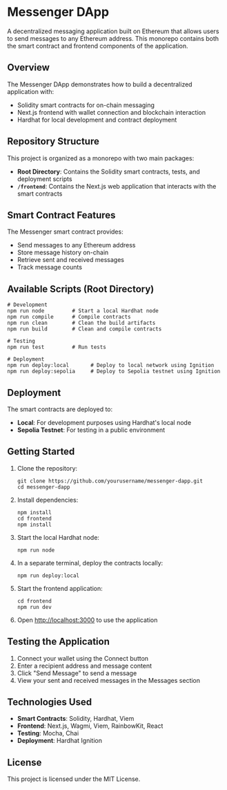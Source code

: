 # Messenger DApp

A decentralized messaging application built on Ethereum that allows users to send messages to any Ethereum address. This
monorepo contains both the smart contract and frontend components of the application.

## Overview

The Messenger DApp demonstrates how to build a decentralized application with:

- Solidity smart contracts for on-chain messaging
- Next.js frontend with wallet connection and blockchain interaction
- Hardhat for local development and contract deployment

## Repository Structure

This project is organized as a monorepo with two main packages:

- **Root Directory**: Contains the Solidity smart contracts, tests, and deployment scripts
- **`/frontend`**: Contains the Next.js web application that interacts with the smart contracts

## Smart Contract Features

The Messenger smart contract provides:

- Send messages to any Ethereum address
- Store message history on-chain
- Retrieve sent and received messages
- Track message counts

## Available Scripts (Root Directory)

```shell
# Development
npm run node         # Start a local Hardhat node
npm run compile      # Compile contracts
npm run clean        # Clean the build artifacts
npm run build        # Clean and compile contracts

# Testing
npm run test         # Run tests

# Deployment
npm run deploy:local       # Deploy to local network using Ignition
npm run deploy:sepolia     # Deploy to Sepolia testnet using Ignition
```

## Deployment

The smart contracts are deployed to:

- **Local**: For development purposes using Hardhat's local node
- **Sepolia Testnet**: For testing in a public environment

## Getting Started

1. Clone the repository:

   ```
   git clone https://github.com/yourusername/messenger-dapp.git
   cd messenger-dapp
   ```

2. Install dependencies:

   ```
   npm install
   cd frontend
   npm install
   ```

3. Start the local Hardhat node:

   ```
   npm run node
   ```

4. In a separate terminal, deploy the contracts locally:

   ```
   npm run deploy:local
   ```

5. Start the frontend application:

   ```
   cd frontend
   npm run dev
   ```

6. Open [http://localhost:3000](http://localhost:3000) to use the application

## Testing the Application

1. Connect your wallet using the Connect button
2. Enter a recipient address and message content
3. Click "Send Message" to send a message
4. View your sent and received messages in the Messages section

## Technologies Used

- **Smart Contracts**: Solidity, Hardhat, Viem
- **Frontend**: Next.js, Wagmi, Viem, RainbowKit, React
- **Testing**: Mocha, Chai
- **Deployment**: Hardhat Ignition

## License

This project is licensed under the MIT License.

